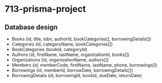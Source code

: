# 713-prisma-project

## Database design

- Books (id, title, isbn, authorId, bookCategories[], borrowingDetails[])
- Categories (id, categoryName, bookCategories[])
- BookCategories (bookId, categoryId)
- Authors (id, firstName, lastName, organizationId, books[])
- Organizations (id, organizationName, authors[])
- Members (id, memberCode, firstName, lastName, phone, borrowings[])
- Borrowings (id, memberId, borrowDate, borrowingDetails[])
- BorrowingDetails (id, borrowingId, bookId, dueDate, returnDate)
